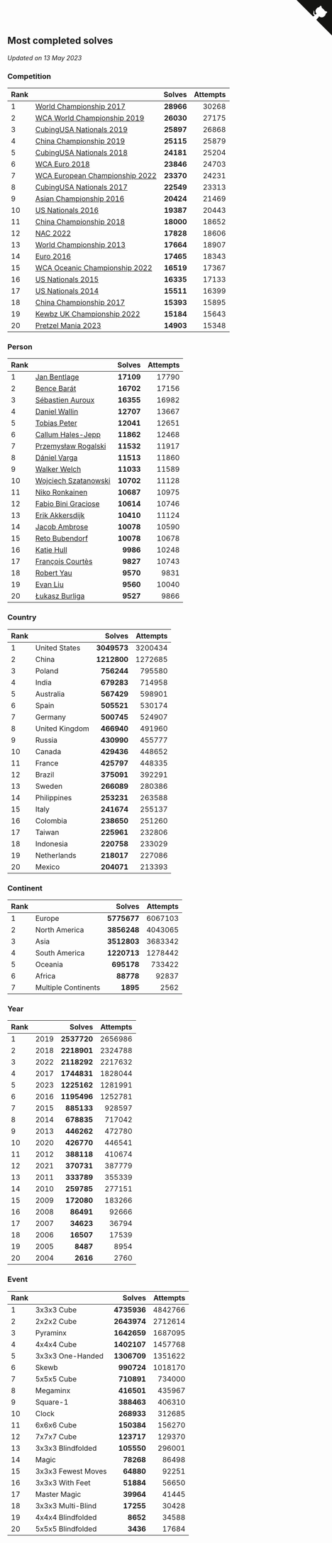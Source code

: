 ## Most completed solves

*Updated on 13 May 2023*


### Competition

| Rank |  | Solves | Attempts |
| :--- | :--- | ---: | ---: |
| 1 | [World Championship 2017](https://www.worldcubeassociation.org/competitions/WC2017) | **28966** | 30268 |
| 2 | [WCA World Championship 2019](https://www.worldcubeassociation.org/competitions/WC2019) | **26030** | 27175 |
| 3 | [CubingUSA Nationals 2019](https://www.worldcubeassociation.org/competitions/CubingUSANationals2019) | **25897** | 26868 |
| 4 | [China Championship 2019](https://www.worldcubeassociation.org/competitions/ChinaChampionship2019) | **25115** | 25879 |
| 5 | [CubingUSA Nationals 2018](https://www.worldcubeassociation.org/competitions/CubingUSANationals2018) | **24181** | 25204 |
| 6 | [WCA Euro 2018](https://www.worldcubeassociation.org/competitions/Euro2018) | **23846** | 24703 |
| 7 | [WCA European Championship 2022](https://www.worldcubeassociation.org/competitions/Euro2022) | **23370** | 24231 |
| 8 | [CubingUSA Nationals 2017](https://www.worldcubeassociation.org/competitions/CubingUSANationals2017) | **22549** | 23313 |
| 9 | [Asian Championship 2016](https://www.worldcubeassociation.org/competitions/AsianChampionship2016) | **20424** | 21469 |
| 10 | [US Nationals 2016](https://www.worldcubeassociation.org/competitions/USNationals2016) | **19387** | 20443 |
| 11 | [China Championship 2018](https://www.worldcubeassociation.org/competitions/ChinaChampionship2018) | **18000** | 18652 |
| 12 | [NAC 2022](https://www.worldcubeassociation.org/competitions/NAC2022) | **17828** | 18606 |
| 13 | [World Championship 2013](https://www.worldcubeassociation.org/competitions/WC2013) | **17664** | 18907 |
| 14 | [Euro 2016](https://www.worldcubeassociation.org/competitions/Euro2016) | **17465** | 18343 |
| 15 | [WCA Oceanic Championship 2022](https://www.worldcubeassociation.org/competitions/OC2022) | **16519** | 17367 |
| 16 | [US Nationals 2015](https://www.worldcubeassociation.org/competitions/USNationals2015) | **16335** | 17133 |
| 17 | [US Nationals 2014](https://www.worldcubeassociation.org/competitions/USNationals2014) | **15511** | 16399 |
| 18 | [China Championship 2017](https://www.worldcubeassociation.org/competitions/ChinaChampionship2017) | **15393** | 15895 |
| 19 | [Kewbz UK Championship 2022](https://www.worldcubeassociation.org/competitions/KewbzUKChampionship2022) | **15184** | 15643 |
| 20 | [Pretzel Mania 2023](https://www.worldcubeassociation.org/competitions/PretzelMania2023) | **14903** | 15348 |

### Person

| Rank |  | Solves | Attempts |
| :--- | :--- | ---: | ---: |
| 1 | [Jan Bentlage](https://www.worldcubeassociation.org/persons/2010BENT01) | **17109** | 17790 |
| 2 | [Bence Barát](https://www.worldcubeassociation.org/persons/2008BARA01) | **16702** | 17156 |
| 3 | [Sébastien Auroux](https://www.worldcubeassociation.org/persons/2008AURO01) | **16355** | 16982 |
| 4 | [Daniel Wallin](https://www.worldcubeassociation.org/persons/2013WALL03) | **12707** | 13667 |
| 5 | [Tobias Peter](https://www.worldcubeassociation.org/persons/2014PETE03) | **12041** | 12651 |
| 6 | [Callum Hales-Jepp](https://www.worldcubeassociation.org/persons/2012HALE01) | **11862** | 12468 |
| 7 | [Przemysław Rogalski](https://www.worldcubeassociation.org/persons/2013ROGA02) | **11532** | 11917 |
| 8 | [Dániel Varga](https://www.worldcubeassociation.org/persons/2008VARG01) | **11513** | 11860 |
| 9 | [Walker Welch](https://www.worldcubeassociation.org/persons/2011WELC01) | **11033** | 11589 |
| 10 | [Wojciech Szatanowski](https://www.worldcubeassociation.org/persons/2011SZAT01) | **10702** | 11128 |
| 11 | [Niko Ronkainen](https://www.worldcubeassociation.org/persons/2010RONK01) | **10687** | 10975 |
| 12 | [Fabio Bini Graciose](https://www.worldcubeassociation.org/persons/2010GRAC02) | **10614** | 10746 |
| 13 | [Erik Akkersdijk](https://www.worldcubeassociation.org/persons/2005AKKE01) | **10410** | 11124 |
| 14 | [Jacob Ambrose](https://www.worldcubeassociation.org/persons/2010AMBR01) | **10078** | 10590 |
| 15 | [Reto Bubendorf](https://www.worldcubeassociation.org/persons/2012BUBE01) | **10078** | 10678 |
| 16 | [Katie Hull](https://www.worldcubeassociation.org/persons/2010HULL01) | **9986** | 10248 |
| 17 | [François Courtès](https://www.worldcubeassociation.org/persons/2008COUR01) | **9827** | 10743 |
| 18 | [Robert Yau](https://www.worldcubeassociation.org/persons/2009YAUR01) | **9570** | 9831 |
| 19 | [Evan Liu](https://www.worldcubeassociation.org/persons/2009LIUE01) | **9560** | 10040 |
| 20 | [Łukasz Burliga](https://www.worldcubeassociation.org/persons/2013BURL01) | **9527** | 9866 |

### Country

| Rank |  | Solves | Attempts |
| :--- | :--- | ---: | ---: |
| 1 | United States | **3049573** | 3200434 |
| 2 | China | **1212800** | 1272685 |
| 3 | Poland | **756244** | 795580 |
| 4 | India | **679283** | 714958 |
| 5 | Australia | **567429** | 598901 |
| 6 | Spain | **505521** | 530174 |
| 7 | Germany | **500745** | 524907 |
| 8 | United Kingdom | **466940** | 491960 |
| 9 | Russia | **430990** | 455777 |
| 10 | Canada | **429436** | 448652 |
| 11 | France | **425797** | 448335 |
| 12 | Brazil | **375091** | 392291 |
| 13 | Sweden | **266089** | 280386 |
| 14 | Philippines | **253231** | 263588 |
| 15 | Italy | **241674** | 255137 |
| 16 | Colombia | **238650** | 251260 |
| 17 | Taiwan | **225961** | 232806 |
| 18 | Indonesia | **220758** | 233029 |
| 19 | Netherlands | **218017** | 227086 |
| 20 | Mexico | **204071** | 213393 |

### Continent

| Rank |  | Solves | Attempts |
| :--- | :--- | ---: | ---: |
| 1 | Europe | **5775677** | 6067103 |
| 2 | North America | **3856248** | 4043065 |
| 3 | Asia | **3512803** | 3683342 |
| 4 | South America | **1220713** | 1278442 |
| 5 | Oceania | **695178** | 733422 |
| 6 | Africa | **88778** | 92837 |
| 7 | Multiple Continents | **1895** | 2562 |

### Year

| Rank |  | Solves | Attempts |
| :--- | :--- | ---: | ---: |
| 1 | 2019 | **2537720** | 2656986 |
| 2 | 2018 | **2218901** | 2324788 |
| 3 | 2022 | **2118292** | 2217632 |
| 4 | 2017 | **1744831** | 1828044 |
| 5 | 2023 | **1225162** | 1281991 |
| 6 | 2016 | **1195496** | 1252781 |
| 7 | 2015 | **885133** | 928597 |
| 8 | 2014 | **678835** | 717042 |
| 9 | 2013 | **446262** | 472780 |
| 10 | 2020 | **426770** | 446541 |
| 11 | 2012 | **388118** | 410674 |
| 12 | 2021 | **370731** | 387779 |
| 13 | 2011 | **333789** | 355339 |
| 14 | 2010 | **259785** | 277151 |
| 15 | 2009 | **172080** | 183266 |
| 16 | 2008 | **86491** | 92666 |
| 17 | 2007 | **34623** | 36794 |
| 18 | 2006 | **16507** | 17539 |
| 19 | 2005 | **8487** | 8954 |
| 20 | 2004 | **2616** | 2760 |

### Event

| Rank |  | Solves | Attempts |
| :--- | :--- | ---: | ---: |
| 1 | 3x3x3 Cube | **4735936** | 4842766 |
| 2 | 2x2x2 Cube | **2643974** | 2712614 |
| 3 | Pyraminx | **1642659** | 1687095 |
| 4 | 4x4x4 Cube | **1402107** | 1457768 |
| 5 | 3x3x3 One-Handed | **1306709** | 1351622 |
| 6 | Skewb | **990724** | 1018170 |
| 7 | 5x5x5 Cube | **710891** | 734000 |
| 8 | Megaminx | **416501** | 435967 |
| 9 | Square-1 | **388463** | 406310 |
| 10 | Clock | **268933** | 312685 |
| 11 | 6x6x6 Cube | **150384** | 156270 |
| 12 | 7x7x7 Cube | **123717** | 129370 |
| 13 | 3x3x3 Blindfolded | **105550** | 296001 |
| 14 | Magic | **78268** | 86498 |
| 15 | 3x3x3 Fewest Moves | **64880** | 92251 |
| 16 | 3x3x3 With Feet | **51884** | 56650 |
| 17 | Master Magic | **39964** | 41445 |
| 18 | 3x3x3 Multi-Blind | **17255** | 30428 |
| 19 | 4x4x4 Blindfolded | **8652** | 34588 |
| 20 | 5x5x5 Blindfolded | **3436** | 17684 |


<a href="https://github.com/JustinTimeCuber/wca_statistics" class="github-corner" aria-label="View source on Github"><svg width="80" height="80" viewBox="0 0 250 250" style="fill:#151513; color:#fff; position: absolute; top: 0; border: 0; right: 0;" aria-hidden="true"><path d="M0,0 L115,115 L130,115 L142,142 L250,250 L250,0 Z"></path><path d="M128.3,109.0 C113.8,99.7 119.0,89.6 119.0,89.6 C122.0,82.7 120.5,78.6 120.5,78.6 C119.2,72.0 123.4,76.3 123.4,76.3 C127.3,80.9 125.5,87.3 125.5,87.3 C122.9,97.6 130.6,101.9 134.4,103.2" fill="currentColor" style="transform-origin: 130px 106px;" class="octo-arm"></path><path d="M115.0,115.0 C114.9,115.1 118.7,116.5 119.8,115.4 L133.7,101.6 C136.9,99.2 139.9,98.4 142.2,98.6 C133.8,88.0 127.5,74.4 143.8,58.0 C148.5,53.4 154.0,51.2 159.7,51.0 C160.3,49.4 163.2,43.6 171.4,40.1 C171.4,40.1 176.1,42.5 178.8,56.2 C183.1,58.6 187.2,61.8 190.9,65.4 C194.5,69.0 197.7,73.2 200.1,77.6 C213.8,80.2 216.3,84.9 216.3,84.9 C212.7,93.1 206.9,96.0 205.4,96.6 C205.1,102.4 203.0,107.8 198.3,112.5 C181.9,128.9 168.3,122.5 157.7,114.1 C157.9,116.9 156.7,120.9 152.7,124.9 L141.0,136.5 C139.8,137.7 141.6,141.9 141.8,141.8 Z" fill="currentColor" class="octo-body"></path></svg></a><style>.github-corner:hover .octo-arm{animation:octocat-wave 560ms ease-in-out}@keyframes octocat-wave{0%,100%{transform:rotate(0)}20%,60%{transform:rotate(-25deg)}40%,80%{transform:rotate(10deg)}}@media (max-width:500px){.github-corner:hover .octo-arm{animation:none}.github-corner .octo-arm{animation:octocat-wave 560ms ease-in-out}}</style>
